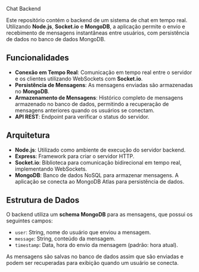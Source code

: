  Chat Backend

Este repositório contém o backend de um sistema de chat em tempo real. Utilizando **Node.js**, **Socket.io** e **MongoDB**, a aplicação permite o envio e recebimento de mensagens instantâneas entre usuários, com persistência de dados no banco de dados MongoDB.

## Funcionalidades

- **Conexão em Tempo Real**: Comunicação em tempo real entre o servidor e os clientes utilizando WebSockets com **Socket.io**.
- **Persistência de Mensagens**: As mensagens enviadas são armazenadas no **MongoDB**.
- **Armazenamento de Mensagens**: Histórico completo de mensagens armazenado no banco de dados, permitindo a recuperação de mensagens anteriores quando os usuários se conectam.
- **API REST**: Endpoint para verificar o status do servidor.

## Arquitetura

- **Node.js**: Utilizado como ambiente de execução do servidor backend.
- **Express**: Framework para criar o servidor HTTP.
- **Socket.io**: Biblioteca para comunicação bidirecional em tempo real, implementando WebSockets.
- **MongoDB**: Banco de dados NoSQL para armazenar mensagens. A aplicação se conecta ao MongoDB Atlas para persistência de dados.

## Estrutura de Dados

O backend utiliza um **schema MongoDB** para as mensagens, que possui os seguintes campos:

- `user`: String, nome do usuário que enviou a mensagem.
- `message`: String, conteúdo da mensagem.
- `timestamp`: Data, hora do envio da mensagem (padrão: hora atual).

As mensagens são salvas no banco de dados assim que são enviadas e podem ser recuperadas para exibição quando um usuário se conecta.
